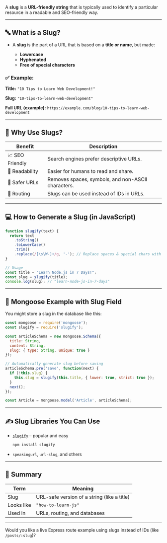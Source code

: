 A **slug** is a **URL-friendly string** that is typically used to identify a particular resource in a readable and SEO-friendly way.

---

## 🔤 What is a Slug?

* A **slug** is the part of a URL that is based on a **title or name**, but made:

  * **Lowercase**
  * **Hyphenated**
  * **Free of special characters**

### ✅ Example:

**Title:**
`"10 Tips to Learn Web Development!"`

**Slug:**
`"10-tips-to-learn-web-development"`

**Full URL (example):**
`https://example.com/blog/10-tips-to-learn-web-development`

---

## 🔧 Why Use Slugs?

| Benefit         | Description                                        |
| --------------- | -------------------------------------------------- |
| 📈 SEO Friendly | Search engines prefer descriptive URLs.            |
| 🔎 Readability  | Easier for humans to read and share.               |
| 🔐 Safer URLs   | Removes spaces, symbols, and non-ASCII characters. |
| 📂 Routing      | Slugs can be used instead of IDs in URLs.          |

---

## 💻 How to Generate a Slug (in JavaScript)

```js
function slugify(text) {
  return text
    .toString()
    .toLowerCase()
    .trim()
    .replace(/[\s\W-]+/g, '-'); // Replace spaces & special chars with -
}

// Usage
const title = "Learn Node.js in 7 Days!";
const slug = slugify(title);
console.log(slug); // "learn-node-js-in-7-days"
```

---

## 🧬 Mongoose Example with Slug Field

You might store a slug in the database like this:

```js
const mongoose = require('mongoose');
const slugify = require('slugify');

const articleSchema = new mongoose.Schema({
  title: String,
  content: String,
  slug: { type: String, unique: true }
});

// Automatically generate slug before saving
articleSchema.pre('save', function(next) {
  if (!this.slug) {
    this.slug = slugify(this.title, { lower: true, strict: true });
  }
  next();
});

const Article = mongoose.model('Article', articleSchema);
```

---

## ✍️ Slug Libraries You Can Use

* [`slugify`](https://www.npmjs.com/package/slugify) – popular and easy

  ```bash
  npm install slugify
  ```
* `speakingurl`, `url-slug`, and others

---

## 📝 Summary

| Term       | Meaning                                     |
| ---------- | ------------------------------------------- |
| Slug       | URL-safe version of a string (like a title) |
| Looks like | `"how-to-learn-js"`                         |
| Used in    | URLs, routing, and databases                |

---

Would you like a live Express route example using slugs instead of IDs (like `/posts/:slug`)?
